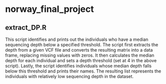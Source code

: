 # norway_final_project

## extract_DP.R

This script identifies and prints out the individuals who have a median sequencing depth below a specified threshold. The script first extracts the depth from a given VCF file and converts the resulting matrix into a data frame, replacing missing values with zeros. It then calculates the median depth for each individual and sets a depth threshold (set at 4 in the above script). Lastly, the script identifies individuals whose median depth falls below this threshold and prints their names. The resulting list represents the individuals with relatively low sequencing depth in the dataset.
